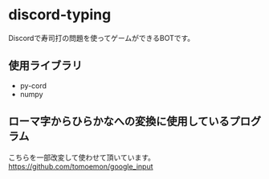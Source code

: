 # discord-typing
Discordで寿司打の問題を使ってゲームができるBOTです。

## 使用ライブラリ
- py-cord
- numpy

## ローマ字からひらかなへの変換に使用しているプログラム
こちらを一部改変して使わせて頂いています。  
https://github.com/tomoemon/google_input